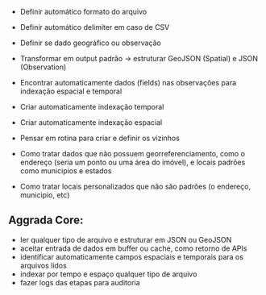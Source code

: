 
- Definir automático formato do arquivo
- Definir automático delimiter em caso de CSV
- Definir se dado geográfico ou observação
- Transformar em output padrão -> estruturar GeoJSON (Spatial) e JSON (Observation)
- Encontrar automaticamente dados (fields) nas observações para indexação espacial e temporal
- Criar automaticamente indexação temporal
- Criar automaticamente indexação espacial

- Pensar em rotina para criar e definir os vizinhos
- Como tratar dados que não possuem georreferenciamento, como o endereço (seria um ponto ou uma área do imóvel), e locais padrões como municipios e estados
- Como tratar locais personalizados que não são padrões (o endereço, municipio, etc)

## Aggrada Core:
- ler qualquer tipo de arquivo e estruturar em JSON ou GeoJSON
- aceitar entrada de dados em buffer ou cache, como retorno de APIs
- identificar automaticamente campos espaciais e temporais para os arquivos lidos
- indexar por tempo e espaço qualquer tipo de arquivo
- fazer logs das etapas para auditoria